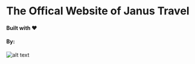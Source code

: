 # The Offical Website of Janus Travel

#### Built with :heart:
#### By:
![alt text](https://lh3.googleusercontent.com/bNRrWFxfqZ_w1JG2Zu6JMwFh7Oz01JJ6og4yKbh8JNOHVCcnk_AqVEZLHXwZ2TjwFjeD-QtPFoN9EYTCOOFl-mUCmzIQc7SghSAyLfdpKAf1fa7LcdtA7O7P879T4-CTWR3oqrPWmw=w50 "Logo Title Text 1")
